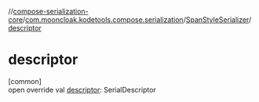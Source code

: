 //[compose-serialization-core](../../../index.md)/[com.mooncloak.kodetools.compose.serialization](../index.md)/[SpanStyleSerializer](index.md)/[descriptor](descriptor.md)

# descriptor

[common]\
open override val [descriptor](descriptor.md): SerialDescriptor
